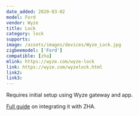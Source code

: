 ```yaml
---
date_added: 2020-03-02
model: Ford
vendor: Wyze
title: Lock
category: lock
supports: 
image: /assets/images/devices/Wyze_Lock.jpg
zigbeemodel: ['Ford']
compatible: [zha]
mlink: https://wyze.com/wyze-lock
link: https://wyze.com/wyzelock.html
link2: 
link3: 
---
```

Requires initial setup using Wyze gateway and app.

[Full guide](https://community.home-assistant.io/t/wyze-lock-zigbee-home-assistant-hassio-hassos-zha-integration-working-as-expected-remove-cloud-control/211884) on integrating it with ZHA.
